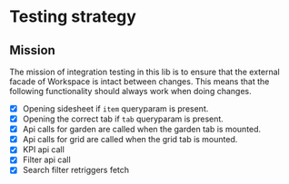 # Testing strategy

## Mission

The mission of integration testing in this lib is to ensure that the external facade of Workspace is intact between changes.
This means that the following functionality should always work when doing changes.

- [x] Opening sidesheet if `item` queryparam is present.
- [x] Opening the correct tab if `tab` queryparam is present.
- [x] Api calls for garden are called when the garden tab is mounted.
- [x] Api calls for grid are called when the grid tab is mounted.
- [x] KPI api call
- [x] Filter api call
- [x] Search filter retriggers fetch
